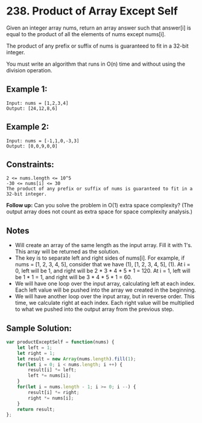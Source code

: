 # 238. Product of Array Except Self 
Given an integer array nums, return an array answer such that answer[i] is equal to the product of all the elements of nums except nums[i].

The product of any prefix or suffix of nums is guaranteed to fit in a 32-bit integer.

You must write an algorithm that runs in O(n) time and without using the division operation.

## Example 1:
```
Input: nums = [1,2,3,4]
Output: [24,12,8,6]
```

## Example 2:
```
Input: nums = [-1,1,0,-3,3]
Output: [0,0,9,0,0]
```

## Constraints: 
```
2 <= nums.length <= 10^5
-30 <= nums[i] <= 30
The product of any prefix or suffix of nums is guaranteed to fit in a 32-bit integer.
```

**Follow up:** Can you solve the problem in O(1) extra space complexity? (The output array does not count as extra space for space complexity analysis.)

## Notes
- Will create an array of the same length as the input array. Fill it with 1's. This array will be returned as the solution. 
- The key is to separate left and right sides of nums[i]. For example, if nums = [1, 2, 3, 4, 5], consider that we have (1), [1, 2, 3, 4, 5], (1). At i = 0, left will be 1, and right will be 2 * 3 * 4 * 5 * 1 = 120. At i = 1, left will be 1 * 1 = 1, and right will be 3 * 4 * 5 * 1 = 60. 
- We will have one loop over the input array, calculating left at each index. Each left value will be pushed into the array we created in the beginning. 
- We will have another loop over the input array, but in reverse order. This time, we calculate right at each index. Each right value will be multiplied to what we pushed into the output array from the previous step. 

## Sample Solution: 
```js
var productExceptSelf = function(nums) {
    let left = 1;
    let right = 1;
    let result = new Array(nums.length).fill(1);
    for(let i = 0; i < nums.length; i ++) {
        result[i] *= left;
        left *= nums[i];
    }
    for(let i = nums.length - 1; i >= 0; i --) {
        result[i] *= right;
        right *= nums[i];
    }
    return result;
};
```